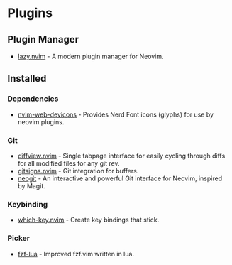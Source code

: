 # Plugins

## Plugin Manager

- [lazy.nvim](https://github.com/folke/lazy.nvim) - A modern plugin manager for Neovim.

## Installed

### Dependencies

- [nvim-web-devicons](https://github.com/nvim-tree/nvim-web-devicons) - Provides Nerd Font icons (glyphs) for use by neovim plugins.

### Git

- [diffview.nvim](https://github.com/sindrets/diffview.nvim) - Single tabpage interface for easily cycling through diffs for all modified files for any git rev.
- [gitsigns.nvim](https://github.com/lewis6991/gitsigns.nvim) - Git integration for buffers.
- [neogit](https://github.com/NeogitOrg/neogit) - An interactive and powerful Git interface for Neovim, inspired by Magit.

### Keybinding

- [which-key.nvim](https://github.com/folke/which-key.nvim) - Create key bindings that stick.

### Picker

- [fzf-lua](https://github.com/ibhagwan/fzf-lua) - Improved fzf.vim written in lua.
